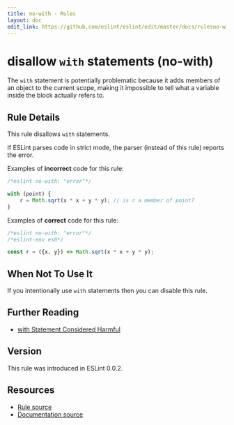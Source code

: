 ```yaml
---
title: no-with - Rules
layout: doc
edit_link: https://github.com/eslint/eslint/edit/master/docs/rulesno-with.md
---
```

<!-- Note: No pull requests accepted for this file. See README.md in the root directory for details. -->
# disallow `with` statements (no-with)

The `with` statement is potentially problematic because it adds members of an object to the current scope, making it impossible to tell what a variable inside the block actually refers to.

## Rule Details

This rule disallows `with` statements.

If ESLint parses code in strict mode, the parser (instead of this rule) reports the error.

Examples of **incorrect** code for this rule:

```js
/*eslint no-with: "error"*/

with (point) {
    r = Math.sqrt(x * x + y * y); // is r a member of point?
}
```

Examples of **correct** code for this rule:

```js
/*eslint no-with: "error"*/
/*eslint-env es6*/

const r = ({x, y}) => Math.sqrt(x * x + y * y);
```

## When Not To Use It

If you intentionally use `with` statements then you can disable this rule.

## Further Reading

* [with Statement Considered Harmful](http://www.yuiblog.com/blog/2006/04/11/with-statement-considered-harmful/)

## Version

This rule was introduced in ESLint 0.0.2.

## Resources

* [Rule source](https://github.com/eslint/eslint/tree/master/lib/rules/no-with.js)
* [Documentation source](https://github.com/eslint/eslint/tree/master/docs/rules/no-with.md)
